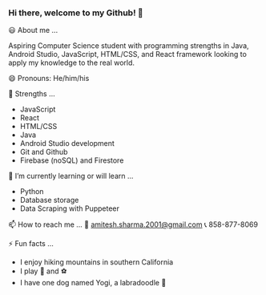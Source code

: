 ### Hi there, welcome to my Github! 👋

:smiley: About me ... 

  Aspiring Computer Science student with programming strengths in Java, 
  Android Studio, JavaScript, HTML/CSS, and React framework looking to 
  apply my knowledge to the real world.

😄 Pronouns: He/him/his

:muscle: Strengths ...
  - JavaScript
  - React
  - HTML/CSS
  - Java
  - Android Studio development
  - Git and Github
  - Firebase (noSQL) and Firestore
  
🌱 I’m currently learning or will learn ...
  - Python
  - Database storage
  - Data Scraping with Puppeteer
  
📫 How to reach me ...
    :email: amitesh.sharma.2001@gmail.com
    :telephone_receiver: 858-877-8069
    
⚡ Fun facts ...
  - I enjoy hiking mountains in southern California
  - I play :basketball: and :soccer: 
  - I have one dog named Yogi, a labradoodle :dog:
    
